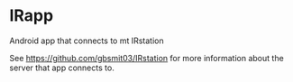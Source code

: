 # IRapp
Android app that connects to mt IRstation

See https://github.com/gbsmit03/IRstation for more information about the server that app connects to.
